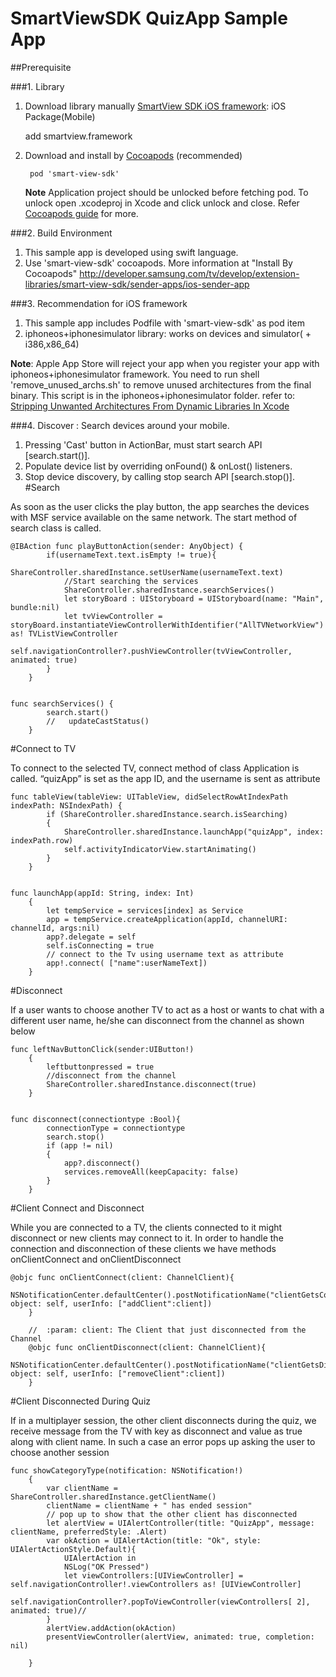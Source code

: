 # SmartViewSDK QuizApp Sample App #

##Prerequisite



###1. Library
1. Download library manually [SmartView SDK iOS framework](http://developer.samsung.com/tv/develop/tools/extension-libraries/smart-view-sdk-download):  iOS Package(Mobile)

	add smartview.framework
2. Download and install by [Cocoapods](https://cocoapods.org/pods/smart-view-sdk) (recommended)

		pod 'smart-view-sdk'
	**Note** Application project should be unlocked before fetching pod. To unlock open .xcodeproj in Xcode and click unlock and close. Refer [Cocoapods guide](https://cocoapods.org) for more.

###2. Build Environment
1. This sample app is developed using swift language.
2. Use 'smart-view-sdk' cocoapods. More information at "Install By Cocoapods" http://developer.samsung.com/tv/develop/extension-libraries/smart-view-sdk/sender-apps/ios-sender-app


###3. Recommendation for  iOS framework
1. This sample app includes Podfile with 'smart-view-sdk' as pod item
2. iphoneos+iphonesimulator library: works on devices and simulator( + i386,x86_64)

 **Note**: Apple App Store will reject your app  when you register your app with iphoneos+iphonesimulator framework.
 You need to run shell 'remove\_unused\_archs.sh' to remove unused architectures from the final binary. This script is in the iphoneos+iphonesimulator folder.
refer to: [Stripping Unwanted Architectures From Dynamic Libraries In Xcode](http://ikennd.ac/blog/2015/02/stripping-unwanted-architectures-from-dynamic-libraries-in-xcode/)
 
###4. Discover : Search devices around your mobile.
1. Pressing 'Cast' button in ActionBar, must start search API [search.start()].
2. Populate device list by overriding onFound() & onLost() listeners.
3. Stop device discovery, by calling stop search API [search.stop()].
#Search

As soon as the user clicks the play button, the app searches the devices with MSF service available on the same network. The start method of search class is called.



	@IBAction func playButtonAction(sender: AnyObject) {
	        if(usernameText.text.isEmpty != true){
	            ShareController.sharedInstance.setUserName(usernameText.text)
	            //Start searching the services
	            ShareController.sharedInstance.searchServices()
	            let storyBoard : UIStoryboard = UIStoryboard(name: "Main", bundle:nil)
	            let tvViewController = storyBoard.instantiateViewControllerWithIdentifier("AllTVNetworkView") as! TVListViewController
	            self.navigationController?.pushViewController(tvViewController, animated: true)
	        }
	    }
	 
	 
	func searchServices() {
	        search.start()
	        //   updateCastStatus()
	    }
 

#Connect to TV

To connect to the selected TV, connect  method of class Application  is called. “quizApp” is set as the app ID, and the username is sent as attribute


	func tableView(tableView: UITableView, didSelectRowAtIndexPath indexPath: NSIndexPath) {
	        if (ShareController.sharedInstance.search.isSearching)
	        {
	            ShareController.sharedInstance.launchApp("quizApp", index: indexPath.row)
	            self.activityIndicatorView.startAnimating()
	        }
	    }
 

	func launchApp(appId: String, index: Int)
	    {
	        let tempService = services[index] as Service
	        app = tempService.createApplication(appId, channelURI: channelId, args:nil)
	        app?.delegate = self
	        self.isConnecting = true
	        // connect to the Tv using username text as attribute
	        app!.connect( ["name":userNameText])
	    }
 

#Disconnect

If a user wants to choose another TV to act as a host or wants to chat with a different user name, he/she can disconnect from the channel as shown below



	func leftNavButtonClick(sender:UIButton!)
	    {
	        leftbuttonpressed = true
	        //disconnect from the channel
	        ShareController.sharedInstance.disconnect(true)
	    }

 
	func disconnect(connectiontype :Bool){
	        connectionType = connectiontype
	        search.stop()
	        if (app != nil)
	        {
	            app?.disconnect()
	            services.removeAll(keepCapacity: false)
	        }
	    }
 
#Client Connect and Disconnect

While you are connected to a TV, the clients connected to it might disconnect or new clients may connect to it. In order to handle the connection and disconnection of these clients we have methods onClientConnect  and onClientDisconnect

 
	@objc func onClientConnect(client: ChannelClient){
	        NSNotificationCenter.defaultCenter().postNotificationName("clientGetsConnected", object: self, userInfo: ["addClient":client])
	    }
	    
	    //  :param: client: The Client that just disconnected from the Channel
	    @objc func onClientDisconnect(client: ChannelClient){
	          NSNotificationCenter.defaultCenter().postNotificationName("clientGetsDisconnected", object: self, userInfo: ["removeClient":client])
	    }
 

#Client Disconnected During Quiz

If in a multiplayer session, the other client disconnects during the quiz, we receive  message from the TV with key as disconnect and value as true  along with client name. In such a case an error pops up asking the user to choose another session

 
	func showCategoryType(notification: NSNotification!)
	    {
	        var clientName = ShareController.sharedInstance.getClientName()
	        clientName = clientName + " has ended session"
	        // pop up to show that the other client has disconnected
	        let alertView = UIAlertController(title: "QuizApp", message: clientName, preferredStyle: .Alert)
	        var okAction = UIAlertAction(title: "Ok", style: UIAlertActionStyle.Default){
	            UIAlertAction in
	            NSLog("OK Pressed")
	            let viewControllers:[UIViewController] = self.navigationController!.viewControllers as! [UIViewController]
	            self.navigationController?.popToViewController(viewControllers[ 2], animated: true)//
	        }
	        alertView.addAction(okAction)
	        presentViewController(alertView, animated: true, completion: nil)
	        
	    }
 